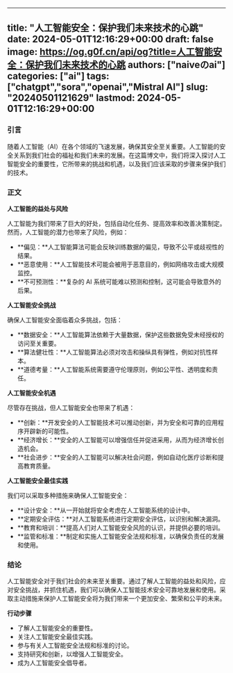 
---
title: "人工智能安全：保护我们未来技术的心跳"
date: 2024-05-01T12:16:29+00:00
draft: false
image: https://og.g0f.cn/api/og?title=人工智能安全：保护我们未来技术的心跳
authors: ["naiveのai"]
categories: ["ai"]
tags: ["chatgpt","sora","openai","Mistral AI"]
slug: "20240501121629"
lastmod: 2024-05-01T12:16:29+00:00
---
### 引言

随着人工智能（AI）在各个领域的飞速发展，确保其安全至关重要。人工智能的安全关系到我们社会的福祉和我们未来的发展。在这篇博文中，我们将深入探讨人工智能安全的重要性，它所带来的挑战和机遇，以及我们应该采取的步骤来保护我们的技术。

### 正文

**人工智能的益处与风险**

人工智能为我们带来了巨大的好处，包括自动化任务、提高效率和改善决策制定。然而，人工智能的潜力也带来了风险，例如：

- **偏见：**人工智能算法可能会反映训练数据的偏见，导致不公平或歧视性的结果。
- **恶意使用：**人工智能技术可能会被用于恶意目的，例如网络攻击或大规模监控。
- **不可预测性：**复杂的 AI 系统可能难以预测和控制，这可能会导致意外的后果。

**人工智能安全挑战**

确保人工智能安全面临着众多挑战，包括：

- **数据安全：**人工智能算法依赖于大量数据，保护这些数据免受未经授权的访问至关重要。
- **算法健壮性：**人工智能算法必须对攻击和操纵具有弹性，例如对抗性样本。
- **道德考量：**人工智能系统需要遵守伦理原则，例如公平性、透明度和责任。

**人工智能安全机遇**

尽管存在挑战，但人工智能安全也带来了机遇：

- **创新：**开发安全的人工智能技术可以推动创新，并为安全和可靠的应用程序开辟新的可能性。
- **经济增长：**安全的人工智能可以增强信任并促进采用，从而为经济增长创造机会。
- **社会进步：**安全的人工智能可以解决社会问题，例如自动化医疗诊断和提高教育质量。

**人工智能安全最佳实践**

我们可以采取多种措施来确保人工智能安全：

- **设计安全：**从一开始就将安全考虑在人工智能系统的设计中。
- **定期安全评估：**对人工智能系统进行定期安全评估，以识别和解决漏洞。
- **教育和培训：**提高人们对人工智能安全风险的认识，并提供必要的培训。
- **监管和标准：**制定和实施人工智能安全法规和标准，以确保负责任的发展和使用。

### 结论

人工智能安全对于我们社会的未来至关重要。通过了解人工智能的益处和风险，应对安全挑战，并抓住机遇，我们可以确保人工智能技术安全可靠地发展和使用。采取主动措施来保护人工智能安全将为我们带来一个更加安全、繁荣和公平的未来。

**行动步骤**

- 了解人工智能安全的重要性。
- 关注人工智能安全最佳实践。
- 参与有关人工智能安全法规和标准的讨论。
- 支持研究和创新，以增强人工智能安全。
- 成为人工智能安全倡导者。